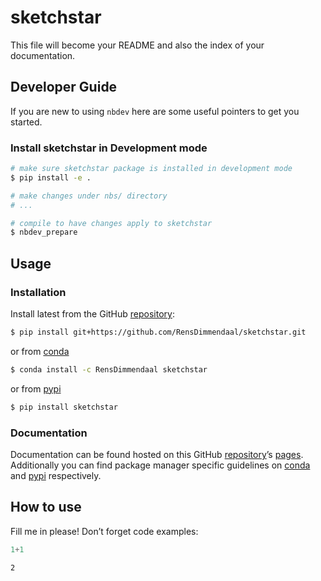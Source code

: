 # sketchstar


<!-- WARNING: THIS FILE WAS AUTOGENERATED! DO NOT EDIT! -->

This file will become your README and also the index of your
documentation.

## Developer Guide

If you are new to using `nbdev` here are some useful pointers to get you
started.

### Install sketchstar in Development mode

``` sh
# make sure sketchstar package is installed in development mode
$ pip install -e .

# make changes under nbs/ directory
# ...

# compile to have changes apply to sketchstar
$ nbdev_prepare
```

## Usage

### Installation

Install latest from the GitHub
[repository](https://github.com/RensDimmendaal/sketchstar):

``` sh
$ pip install git+https://github.com/RensDimmendaal/sketchstar.git
```

or from [conda](https://anaconda.org/RensDimmendaal/sketchstar)

``` sh
$ conda install -c RensDimmendaal sketchstar
```

or from [pypi](https://pypi.org/project/sketchstar/)

``` sh
$ pip install sketchstar
```

### Documentation

Documentation can be found hosted on this GitHub
[repository](https://github.com/RensDimmendaal/sketchstar)’s
[pages](https://RensDimmendaal.github.io/sketchstar/). Additionally you
can find package manager specific guidelines on
[conda](https://anaconda.org/RensDimmendaal/sketchstar) and
[pypi](https://pypi.org/project/sketchstar/) respectively.

## How to use

Fill me in please! Don’t forget code examples:

``` python
1+1
```

    2
